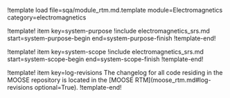 !template load file=sqa/module_rtm.md.template module=Electromagnetics category=electromagnetics

!template! item key=system-purpose
!include electromagnetics_srs.md start=system-purpose-begin end=system-purpose-finish
!template-end!

!template! item key=system-scope
!include electromagnetics_srs.md start=system-scope-begin end=system-scope-finish
!template-end!

!template! item key=log-revisions
The changelog for all code residing in the MOOSE repository is located in the
[MOOSE RTM](moose_rtm.md#log-revisions optional=True).
!template-end!
